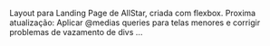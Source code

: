 Layout para Landing Page de AllStar, criada com flexbox. 
Proxima atualização: Aplicar @medias queries para telas menores e corrigir problemas de vazamento de divs ...
